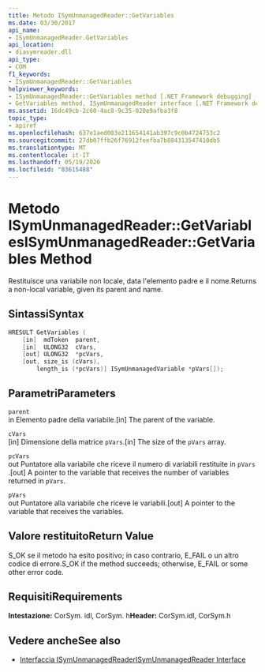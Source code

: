 ```yaml
---
title: Metodo ISymUnmanagedReader::GetVariables
ms.date: 03/30/2017
api_name:
- ISymUnmanagedReader.GetVariables
api_location:
- diasymreader.dll
api_type:
- COM
f1_keywords:
- ISymUnmanagedReader::GetVariables
helpviewer_keywords:
- ISymUnmanagedReader::GetVariables method [.NET Framework debugging]
- GetVariables method, ISymUnmanagedReader interface [.NET Framework debugging]
ms.assetid: 16dc49cb-2c60-4ac8-9c35-020e9afba3f8
topic_type:
- apiref
ms.openlocfilehash: 637e1aed003e211654141ab397c9c0b4724753c2
ms.sourcegitcommit: 27db07ffb26f76912feefba7b884313547410db5
ms.translationtype: MT
ms.contentlocale: it-IT
ms.lasthandoff: 05/19/2020
ms.locfileid: "83615488"
---
```

# <a name="isymunmanagedreadergetvariables-method"></a><span data-ttu-id="34f3e-102">Metodo ISymUnmanagedReader::GetVariables</span><span class="sxs-lookup"><span data-stu-id="34f3e-102">ISymUnmanagedReader::GetVariables Method</span></span>
<span data-ttu-id="34f3e-103">Restituisce una variabile non locale, data l'elemento padre e il nome.</span><span class="sxs-lookup"><span data-stu-id="34f3e-103">Returns a non-local variable, given its parent and name.</span></span>  
  
## <a name="syntax"></a><span data-ttu-id="34f3e-104">Sintassi</span><span class="sxs-lookup"><span data-stu-id="34f3e-104">Syntax</span></span>  
  
```cpp  
HRESULT GetVariables (  
    [in]  mdToken  parent,  
    [in]  ULONG32  cVars,  
    [out] ULONG32  *pcVars,  
    [out, size_is (cVars),  
        length_is (*pcVars)] ISymUnmanagedVariable *pVars[]);  
```  
  
## <a name="parameters"></a><span data-ttu-id="34f3e-105">Parametri</span><span class="sxs-lookup"><span data-stu-id="34f3e-105">Parameters</span></span>  
 `parent`  
 <span data-ttu-id="34f3e-106">in Elemento padre della variabile.</span><span class="sxs-lookup"><span data-stu-id="34f3e-106">[in] The parent of the variable.</span></span>  
  
 `cVars`  
 <span data-ttu-id="34f3e-107">[in] Dimensione della matrice `pVars`.</span><span class="sxs-lookup"><span data-stu-id="34f3e-107">[in] The size of the `pVars` array.</span></span>  
  
 `pcVars`  
 <span data-ttu-id="34f3e-108">out Puntatore alla variabile che riceve il numero di variabili restituite in `pVars` .</span><span class="sxs-lookup"><span data-stu-id="34f3e-108">[out] A pointer to the variable that receives the number of variables returned in `pVars`.</span></span>  
  
 `pVars`  
 <span data-ttu-id="34f3e-109">out Puntatore alla variabile che riceve le variabili.</span><span class="sxs-lookup"><span data-stu-id="34f3e-109">[out] A pointer to the variable that receives the variables.</span></span>  
  
## <a name="return-value"></a><span data-ttu-id="34f3e-110">Valore restituito</span><span class="sxs-lookup"><span data-stu-id="34f3e-110">Return Value</span></span>  
 <span data-ttu-id="34f3e-111">S_OK se il metodo ha esito positivo; in caso contrario, E_FAIL o un altro codice di errore.</span><span class="sxs-lookup"><span data-stu-id="34f3e-111">S_OK if the method succeeds; otherwise, E_FAIL or some other error code.</span></span>  
  
## <a name="requirements"></a><span data-ttu-id="34f3e-112">Requisiti</span><span class="sxs-lookup"><span data-stu-id="34f3e-112">Requirements</span></span>  
 <span data-ttu-id="34f3e-113">**Intestazione:** CorSym. idl, CorSym. h</span><span class="sxs-lookup"><span data-stu-id="34f3e-113">**Header:** CorSym.idl, CorSym.h</span></span>  
  
## <a name="see-also"></a><span data-ttu-id="34f3e-114">Vedere anche</span><span class="sxs-lookup"><span data-stu-id="34f3e-114">See also</span></span>

- [<span data-ttu-id="34f3e-115">Interfaccia ISymUnmanagedReader</span><span class="sxs-lookup"><span data-stu-id="34f3e-115">ISymUnmanagedReader Interface</span></span>](isymunmanagedreader-interface.md)
